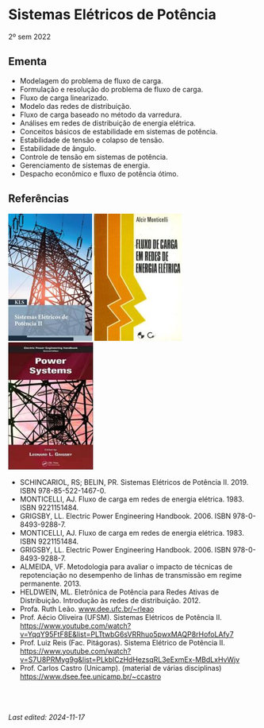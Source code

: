 # Sistemas Elétricos de Potência

2º sem 2022

## Ementa

- Modelagem do problema de fluxo de carga.
- Formulação e resolução do problema de fluxo de carga.
- Fluxo de carga linearizado.
- Modelo das redes de distribuição.
- Fluxo de carga baseado no método da varredura.
- Análises em redes de distribuição de energia elétrica.
- Conceitos básicos de estabilidade em sistemas de potência.
- Estabilidade de tensão e colapso de tensão.
- Estabilidade de ângulo.
- Controle de tensão em sistemas de potência.
- Gerenciamento de sistemas de energia.
- Despacho econômico e fluxo de potência ótimo.

## Referências

![](img/schincariol.jpg) ![](img/monticelli.jpg) ![](img/grigsby.jpg)

- SCHINCARIOL, RS; BELIN, PR. Sistemas Elétricos de Potência II. 2019. ISBN 978-85-522-1467-0.
- MONTICELLI, AJ. Fluxo de carga em redes de energia elétrica. 1983. ISBN 9221151484.
- GRIGSBY, LL. Electric Power Engineering Handbook. 2006. ISBN 978-0-8493-9288-7.
- MONTICELLI, AJ. Fluxo de carga em redes de energia elétrica. 1983. ISBN 9221151484.
- GRIGSBY, LL. Electric Power Engineering Handbook. 2006. ISBN 978-0-8493-9288-7.
- ALMEIDA, VF. Metodologia para avaliar o impacto de técnicas de repotenciação no desempenho de linhas de transmissão em regime permanente. 2013.
- HELDWEIN, ML. Eletrônica de Potência para Redes Ativas de Distribuição. Introdução às redes de distribuição. 2012.
- Profa. Ruth Leão. www.dee.ufc.br/~rleao
- Prof. Aécio Oliveira (UFSM). Sistemas Elétricos de Potência II. <https://www.youtube.com/watch?v=YqqY95FtF8E&list=PLTtwbG6sVRRhuo5pwxMAQP8rHofoLAfy7>
- Prof. Luiz Reis (Fac. Pitágoras). Sistema Elétrico de Potência II. <https://www.youtube.com/watch?v=S7U8PRMyg9g&list=PLkblCzHdHezsqRL3eExmEx-MBdLxHvWjv>
- Prof. Carlos Castro (Unicamp). (material de várias disciplinas) <https://www.dsee.fee.unicamp.br/~ccastro>


<br><br><br>*Last edited: 2024-11-17*
